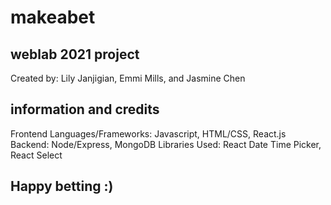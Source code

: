 # makeabet

## weblab 2021 project 

Created by: Lily Janjigian, Emmi Mills, and Jasmine Chen 

## information and credits 

Frontend Languages/Frameworks: Javascript, HTML/CSS, React.js
Backend: Node/Express, MongoDB
Libraries Used: React Date Time Picker, React Select 

## Happy betting :)
